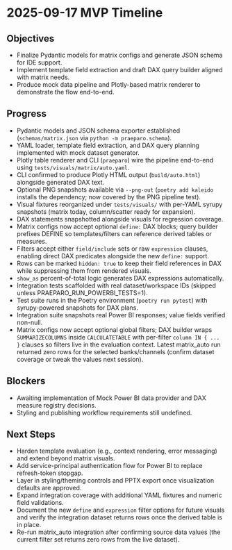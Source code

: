 ﻿# 2025-09-17 MVP Timeline

## Objectives
- Finalize Pydantic models for matrix configs and generate JSON schema for IDE support.
- Implement template field extraction and draft DAX query builder aligned with matrix needs.
- Produce mock data pipeline and Plotly-based matrix renderer to demonstrate the flow end-to-end.

## Progress
- Pydantic models and JSON schema exporter established (`schemas/matrix.json` via `python -m praeparo.schema`).
- YAML loader, template field extraction, and DAX query planning implemented with mock dataset generator.
- Plotly table renderer and CLI (`praeparo`) wire the pipeline end-to-end using `tests/visuals/matrix/auto.yaml`.
- CLI confirmed to produce Plotly HTML output (`build/auto.html`) alongside generated DAX text.
- Optional PNG snapshots available via `--png-out` (`poetry add kaleido` installs the dependency; now covered by the PNG pipeline test).
- Visual fixtures reorganized under `tests/visuals/` with per-YAML syrupy snapshots (matrix today, column/scatter ready for expansion).
- DAX statements snapshotted alongside visuals for regression coverage.
- Matrix configs now accept optional `define:` DAX blocks; query builder prefixes DEFINE so templates/filters can reference derived tables or measures.
- Filters accept either `field/include` sets or raw `expression` clauses, enabling direct DAX predicates alongside the new `define:` support.
- Rows can be marked `hidden: true` to keep their field references in DAX while suppressing them from rendered visuals.
- `show_as` percent-of-total logic generates DAX expressions automatically.
- Integration tests scaffolded with real dataset/workspace IDs (skipped unless PRAEPARO_RUN_POWERBI_TESTS=1).
- Test suite runs in the Poetry environment (`poetry run pytest`) with syrupy-powered snapshots for DAX plans.
- Integration suite snapshots real Power BI responses; value fields verified non-null.
- Matrix configs now accept optional global filters; DAX builder wraps `SUMMARIZECOLUMNS` inside `CALCULATETABLE` with per-filter `column IN { ... }` clauses so filters live in the evaluation context. Latest matrix_auto run returned zero rows for the selected banks/channels (confirm dataset coverage or tweak the values next session).

## Blockers
- Awaiting implementation of Mock Power BI data provider and DAX measure registry decisions.
- Styling and publishing workflow requirements still undefined.

## Next Steps
- Harden template evaluation (e.g., context rendering, error messaging) and extend beyond matrix visuals.
- Add service-principal authentication flow for Power BI to replace refresh-token stopgap.
- Layer in styling/theming controls and PPTX export once visualization defaults are approved.
- Expand integration coverage with additional YAML fixtures and numeric field validations.
- Document the new `define` and `expression` filter options for future visuals and verify the integration dataset returns rows once the derived table is in place.
- Re-run matrix_auto integration after confirming source data values (the current filter set returns zero rows from the live dataset).












